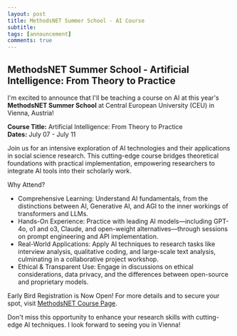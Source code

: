 ```yaml
---
layout: post
title: MethodsNET Summer School - AI Course
subtitle: 
tags: [announcement]
comments: true
---
```


## MethodsNET Summer School - Artificial Intelligence: From Theory to Practice ##

I'm excited to announce that I'll be teaching a course on AI at this year's **MethodsNET Summer School** at Central European University (CEU) in Vienna, Austria!

**Course Title:** Artificial Intelligence: From Theory to Practice \
**Dates:** July 07 - July 11

Join us for an intensive exploration of AI technologies and their applications in social science research. This cutting-edge course bridges theoretical foundations with practical implementation, empowering researchers to integrate AI tools into their scholarly work.

Why Attend?

- Comprehensive Learning: Understand AI fundamentals, from the distinctions between AI, Generative AI, and AGI to the inner workings of transformers and LLMs.
- Hands-On Experience: Practice with leading AI models—including GPT-4o, o1 and o3, Claude, and open-weight alternatives—through sessions on prompt engineering and API implementation.
- Real-World Applications: Apply AI techniques to research tasks like interview analysis, qualitative coding, and large-scale text analysis, culminating in a collaborative project workshop.
- Ethical & Transparent Use: Engage in discussions on ethical considerations, data privacy, and the differences between open-source and proprietary models.

Early Bird Registration is Now Open!
For more details and to secure your spot, visit [MethodsNET Course Page](https://methodsnet.org/course/d01-06pm-artificial-intelligence-theory-and-practice/).

Don't miss this opportunity to enhance your research skills with cutting-edge AI techniques. I look forward to seeing you in Vienna!


